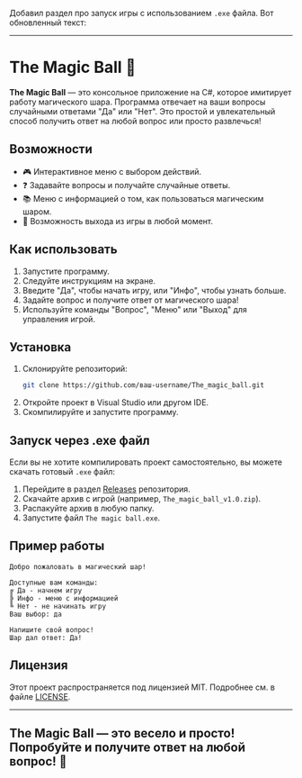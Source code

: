 Добавил раздел про запуск игры с использованием `.exe` файла. Вот обновленный текст:

---

# The Magic Ball 🎱

**The Magic Ball** — это консольное приложение на C#, которое имитирует работу магического шара. Программа отвечает на ваши вопросы случайными ответами "Да" или "Нет". Это простой и увлекательный способ получить ответ на любой вопрос или просто развлечься!

## Возможности
- 🎮 Интерактивное меню с выбором действий.
- ❓ Задавайте вопросы и получайте случайные ответы.
- 📚 Меню с информацией о том, как пользоваться магическим шаром.
- 🚪 Возможность выхода из игры в любой момент.

## Как использовать
1. Запустите программу.
2. Следуйте инструкциям на экране.
3. Введите "Да", чтобы начать игру, или "Инфо", чтобы узнать больше.
4. Задайте вопрос и получите ответ от магического шара!
5. Используйте команды "Вопрос", "Меню" или "Выход" для управления игрой.

## Установка
1. Склонируйте репозиторий:
   ```bash
   git clone https://github.com/ваш-username/The_magic_ball.git
   ```
2. Откройте проект в Visual Studio или другом IDE.
3. Скомпилируйте и запустите программу.

## Запуск через .exe файл
Если вы не хотите компилировать проект самостоятельно, вы можете скачать готовый `.exe` файл:
1. Перейдите в раздел [Releases](https://github.com/SStepov/The-magic-ball/releases) репозитория.
2. Скачайте архив с игрой (например, `The_magic_ball_v1.0.zip`).
3. Распакуйте архив в любую папку.
4. Запустите файл `The magic ball.exe`.

## Пример работы
```
Добро пожаловать в магический шар!

Доступные вам команды:
╔ Да - начнем игру
╠ Инфо - меню с информацией
╚ Нет - не начинать игру
Ваш выбор: да

Напишите свой вопрос!
Шар дал ответ: Да!
```

## Лицензия
Этот проект распространяется под лицензией MIT. Подробнее см. в файле [LICENSE](LICENSE).

---
**The Magic Ball** — это весело и просто! Попробуйте и получите ответ на любой вопрос! 🎉
---
